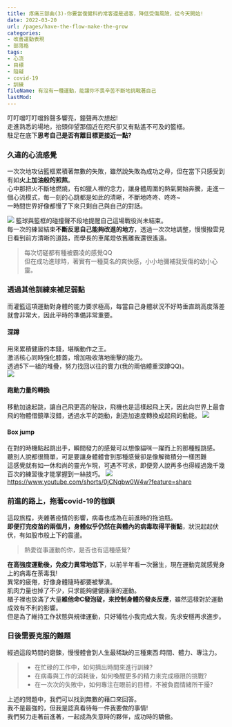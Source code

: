 ```yaml
---
title: 疼痛三部曲(3)-你要當復健科的常客還是過客，降低受傷風險，從今天開始!
date: 2022-03-20
url: /pages/have-the-flow-make-the-grow
categories:
- 改善運動表現
- 部落格
tags:
- 心流
- 目標
- 阻礙
- covid-19
- 訓練
fileName: 有沒有一種運動，能讓你不畏辛苦不斷地挑戰著自己
lastMod: 
---
```

叮叮噹叮叮噹鈴聲多響亮，鐘聲再次想起!  
走進熟悉的場地，抬頭仰望那個近在咫尺卻又有點遙不可及的籃框。    
駐足在底下**思考自己是否有離目標更接近一點?**

### 久違的心流感覺

一次次地攻佔籃框累積著無數的失敗，雖然說失敗為成功之母，但在當下只感受到有如**火上加油般的煎熬**。    
心中那把火不斷地燃燒，有如獵人裡的念力，讓身體周圍的熱氣開始奔騰，走進一個心流模式，每一刻的心跳都是如此的清晰，不斷地咚咚、咚咚~  
一時間世界好像都慢了下來只剩自己與自己的對話。

![](https://cdn.jsdelivr.net/gh/xiang0805/blogimage/img/有沒有一種運動，能讓你不畏辛苦不斷地挑戰著自己-1.jpg)
籃球與籃框的碰撞聲不段地提醒自己這場戰役尚未結束。  
每一次的練習結束**不斷反思自己能夠改進的地方**，透過一次次地調整，慢慢撥雲見日看到前方清晰的道路，而學長的車尾燈依舊離我還很遙遠。  
> 每次切磋都有種被霸凌的感覺QQ  
> 但在成功進球時，著實有一種莫名的爽快感，小小地彌補我受傷的幼小心靈。

### 透過其他訓練來補足弱點

而灌籃這項運動對身體的能力要求極高，每當自己身體狀況不好時垂直跳高度落差就會非常大，因此平時的準備非常重要。

#### 深蹲

用來累積健康的本錢，堪稱動作之王。    
激活核心同時強化膝蓋，增加吸收落地衝擊的能力。    
透過5下一組的堆疊，努力找回以往的實力(我的兩倍體重深蹲QQ)。  
![](https://cdn.jsdelivr.net/gh/xiang0805/blogimage/img/有沒有一種運動，能讓你不畏辛苦不斷地挑戰著自己-2.jpg)

#### 跑動力量的轉換

移動加速起跳，讓自己飛更高的秘訣，飛機也是這樣起飛上天，因此向世界上最會飛的物體借鏡準沒錯，透過水平的跑動，創造加速度轉換成起飛的動能。
![](https://cdn.jsdelivr.net/gh/xiang0805/blogimage/img/有沒有一種運動，能讓你不畏辛苦不斷地挑戰著自己-3.jpg)

#### Box jump

在對的時機點起跳出手，瞬間發力的感覺可以想像貓咪一躍而上的那種輕跳感。  
聽別人說都很簡單，可是要讓身體體會到那種感覺卻是像解微積分一樣困難  
這感覺就有如一休和尚的靈光乍現，可遇不可求，即便旁人說再多也得經過幾千幾百次的練習後才能掌握到一絲技巧。
![](https://cdn.jsdelivr.net/gh/xiang0805/blogimage/img/有沒有一種運動，能讓你不畏辛苦不斷地挑戰著自己-4.jpg.jpeg)
https://www.youtube.com/shorts/0jCNqbw0W4w?feature=share

### 前進的路上，拖著covid-19的枷鎖

這段旅程，夾雜著疫情的影響，病毒也成為在前進時的拖油瓶。    
**即便打完疫苗的兩個月，身體似乎仍然在與體內的病毒取得平衡點**，狀況起起伏伏，有如股市般上下的震盪。  
> 熱愛從事運動的你，是否也有這種感覺?

**在高強度運動後，免疫力異常地低下**，以前半年看一次醫生，現在運動完就感覺身上的病毒在荼毒我!        
異常的疲倦，好像身體隨時都要被擊潰。    
肌肉力量也掉了不少，只求能夠健健康康的運動。  
櫃子裡也放滿了大量**維他命C發泡碇，來控制身體的發炎反應**，雖然這樣對於運動成效有不利的影響。  
但是為了維持工作狀態與規律運動，只好犧牲小我完成大我，先求安穩再求進步。

### 日後需要克服的難題

經過這段時間的磨鍊，慢慢體會到人生最稀缺的三種東西:時間、體力、專注力。

>* 在忙碌的工作中，如何擠出時間來進行訓練?  
>* 在病毒與工作的消耗後，如何喚醒更多的精力來完成極限的挑戰?  
>* 在一次次的失敗中，如何專注在眼前的目標，不被負面情緒所干擾?

上述的問題中，我們可以找到無數的藉口來回答。    
我不是最強的，但我是認真看待每一件我要做的事情!  
我們努力走著前進著，一起成為失意時的夥伴，成功時的驕傲。
